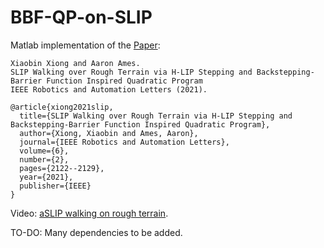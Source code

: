 # BBF-QP-on-SLIP

Matlab implementation of the [Paper](https://arxiv.org/pdf/2102.09691.pdf):
```
Xiaobin Xiong and Aaron Ames. 
SLIP Walking over Rough Terrain via H-LIP Stepping and Backstepping-Barrier Function Inspired Quadratic Program
IEEE Robotics and Automation Letters (2021).

@article{xiong2021slip,
  title={SLIP Walking over Rough Terrain via H-LIP Stepping and Backstepping-Barrier Function Inspired Quadratic Program},
  author={Xiong, Xiaobin and Ames, Aaron},
  journal={IEEE Robotics and Automation Letters},
  volume={6},
  number={2},
  pages={2122--2129},
  year={2021},
  publisher={IEEE}
}
```
Video: [aSLIP walking on rough terrain](https://www.youtube.com/watch?v=fUZu6y-Gu4g).

TO-DO: Many dependencies to be added.


 
